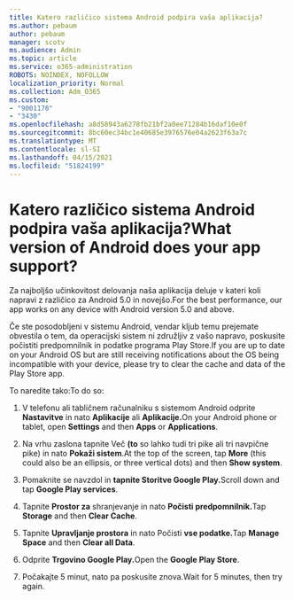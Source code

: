 ```yaml
---
title: Katero različico sistema Android podpira vaša aplikacija?
ms.author: pebaum
author: pebaum
manager: scotv
ms.audience: Admin
ms.topic: article
ms.service: o365-administration
ROBOTS: NOINDEX, NOFOLLOW
localization_priority: Normal
ms.collection: Adm_O365
ms.custom:
- "9001178"
- "3430"
ms.openlocfilehash: a8d58943a6278fb21bf2a0ee71284b16daf10e0f
ms.sourcegitcommit: 8bc60ec34bc1e40685e3976576e04a2623f63a7c
ms.translationtype: MT
ms.contentlocale: sl-SI
ms.lasthandoff: 04/15/2021
ms.locfileid: "51824199"
---
```

# <a name="what-version-of-android-does-your-app-support"></a><span data-ttu-id="81257-102">Katero različico sistema Android podpira vaša aplikacija?</span><span class="sxs-lookup"><span data-stu-id="81257-102">What version of Android does your app support?</span></span>

<span data-ttu-id="81257-103">Za najboljšo učinkovitost delovanja naša aplikacija deluje v kateri koli napravi z različico za Android 5.0 in novejšo.</span><span class="sxs-lookup"><span data-stu-id="81257-103">For the best performance, our app works on any device with Android version 5.0 and above.</span></span>

<span data-ttu-id="81257-104">Če ste posodobljeni v sistemu Android, vendar kljub temu prejemate obvestila o tem, da operacijski sistem ni združljiv z vašo napravo, poskusite počistiti predpomnilnik in podatke programa Play Store.</span><span class="sxs-lookup"><span data-stu-id="81257-104">If you are up to date on your Android OS but are still receiving notifications about the OS being incompatible with your device, please try to clear the cache and data of the Play Store app.</span></span>

<span data-ttu-id="81257-105">To naredite tako:</span><span class="sxs-lookup"><span data-stu-id="81257-105">To do so:</span></span> 

1. <span data-ttu-id="81257-106">V telefonu ali tabličnem računalniku s sistemom Android odprite **Nastavitve** in nato **Aplikacije** ali **Aplikacije.**</span><span class="sxs-lookup"><span data-stu-id="81257-106">On your Android phone or tablet, open **Settings** and then **Apps** or **Applications**.</span></span>

2. <span data-ttu-id="81257-107">Na vrhu zaslona tapnite Več **(to** so lahko tudi tri pike ali tri navpične pike) in nato **Pokaži sistem**.</span><span class="sxs-lookup"><span data-stu-id="81257-107">At the top of the screen, tap **More** (this could also be an ellipsis, or three vertical dots) and then **Show system**.</span></span> 

3. <span data-ttu-id="81257-108">Pomaknite se navzdol in **tapnite Storitve Google Play.**</span><span class="sxs-lookup"><span data-stu-id="81257-108">Scroll down and tap **Google Play services**.</span></span> 

4. <span data-ttu-id="81257-109">Tapnite **Prostor za** shranjevanje in nato **Počisti predpomnilnik.**</span><span class="sxs-lookup"><span data-stu-id="81257-109">Tap **Storage** and then **Clear Cache**.</span></span> 

5. <span data-ttu-id="81257-110">Tapnite **Upravljanje prostora** in nato Počisti **vse podatke.**</span><span class="sxs-lookup"><span data-stu-id="81257-110">Tap **Manage Space** and then **Clear all Data**.</span></span> 

6. <span data-ttu-id="81257-111">Odprite **Trgovino Google Play.**</span><span class="sxs-lookup"><span data-stu-id="81257-111">Open the **Google Play Store**.</span></span> 

7. <span data-ttu-id="81257-112">Počakajte 5 minut, nato pa poskusite znova.</span><span class="sxs-lookup"><span data-stu-id="81257-112">Wait for 5 minutes, then try again.</span></span> 